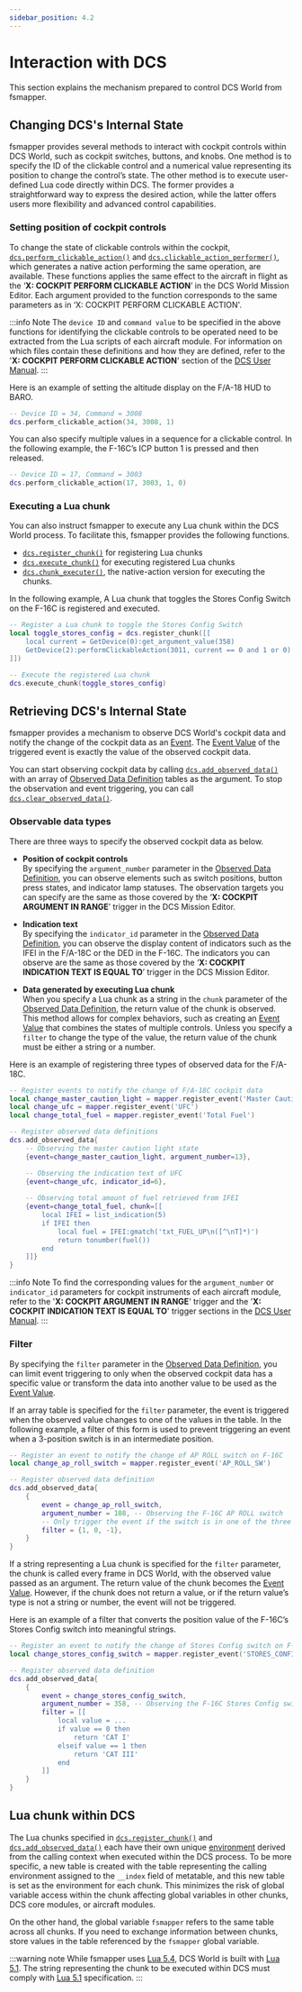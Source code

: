 ```yaml
---
sidebar_position: 4.2
---
```


# Interaction with DCS
This section explains the mechanism prepared to control DCS World from fsmapper.

## Changing DCS's Internal State
fsmapper provides several methods to interact with cockpit controls within DCS World, such as cockpit switches, buttons, and knobs.
One method is to specify the ID of the clickable control and a numerical value representing its position to change the control’s state. The other method is to execute user-defined Lua code directly within DCS. The former provides a straightforward way to express the desired action, while the latter offers users more flexibility and advanced control capabilities.

### Setting position of cockpit controls
To change the state of clickable controls within the cockpit, [`dcs.perform_clickable_action()`](/libs/dcs/dcs_perform_clickable_action) and [`dcs.clickable_action_performer()`](/libs/dcs/dcs_clickable_action_performer), which generates a native action performing the same operation, are available.
These functions applies the same effect to the aircraft in flight as the ‘**X: COCKPIT PERFORM CLICKABLE ACTION**’ in the DCS World Mission Editor. Each argument provided to the function corresponds to the same parameters as in ‘X: COCKPIT PERFORM CLICKABLE ACTION'. 

:::info Note
The `device ID` and `command value` to be specified in the above functions for identifying the clickable controls to be operated need to be extracted from the Lua scripts of each aircraft module. For information on which files contain these definitions and how they are defined, refer to the '**X: COCKPIT PERFORM CLICKABLE ACTION**' section of the [DCS User Manual](https://www.digitalcombatsimulator.com/en/downloads/documentation/dcs-user_manual_en/).
:::

Here is an example of setting the altitude display on the F/A-18 HUD to BARO.

```lua
-- Device ID = 34, Command = 3008
dcs.perform_clickable_action(34, 3008, 1)
```

You can also specify multiple values in a sequence for a clickable control. In the following example, the F-16C’s ICP button 1 is pressed and then released.

```lua
-- Device ID = 17, Command = 3003
dcs.perform_clickable_action(17, 3003, 1, 0)
```

### Executing a Lua chunk
You can also instruct fsmapper to execute any Lua chunk within the DCS World process. To facilitate this, fsmapper provides the following functions.

- [`dcs.register_chunk()`](/libs/dcs/dcs_register_chunk) for registering Lua chunks
- [`dcs.execute_chunk()`](/libs/dcs/dcs_execute_chunk) for executing registered Lua chunks
- [`dcs.chunk_executer()`](/libs/dcs/dcs_chunk_executer), the native-action version for executing the chunks.

In the following example, A Lua chunk that toggles the Stores Config Switch on the F-16C is registered and executed.

```lua
-- Register a Lua chunk to toggle the Stores Config Switch
local toggle_stores_config = dcs.register_chunk([[
    local current = GetDevice(0):get_argument_value(358)
    GetDevice(2):performClickableAction(3011, current == 0 and 1 or 0)
]])

-- Execute the registered Lua chunk
dcs.execute_chunk(toggle_stores_config)
```

## Retrieving DCS's Internal State

fsmapper provides a mechanism to observe DCS World's cockpit data and notify the change of the cockpit data as an [Event](/guide/event-action-mapping). The [Event Value](/guide/event-action-mapping#event) of the triggered event is exactly the value of the observed cockpit data.

You can start observing cockpit data by calling [`dcs.add_observed_data()`](/libs/dcs/dcs_add_observed_data) with an array of [Observed Data Definition](/libs/dcs/dcs_add_observed_data#observed-data-definition) tables as the argument. To stop the observation and event triggering, you can call [`dcs.clear_observed_data()`](/libs/dcs/dcs_clear_observed_data).

### Observable data types
There are three ways to specify the observed cockpit data as below.

- **Position of cockpit controls**<br/>
    By specifying the `argument_number` parameter in the [Observed Data Definition](/libs/dcs/dcs_add_observed_data#observed-data-definition), you can observe elements such as switch positions, button press states, and indicator lamp statuses. The observation targets you can specify are the same as those covered by the ‘**X: COCKPIT ARGUMENT IN RANGE**’ trigger in the DCS Mission Editor.

- **Indication text**<br/>
    By specifying the `indicator_id` parameter in the [Observed Data Definition](/libs/dcs/dcs_add_observed_data#observed-data-definition), you can observe the display content of indicators such as the IFEI in the F/A-18C or the DED in the F-16C. The indicators you can observe are the same as those covered by the ‘**X: COCKPIT INDICATION TEXT IS EQUAL TO**’ trigger in the DCS Mission Editor.

- **Data generated by executing Lua chunk**<br/>
    When you specify a Lua chunk as a string in the `chunk` parameter of the [Observed Data Definition](/libs/dcs/dcs_add_observed_data#observed-data-definition), the return value of the chunk is observed. This method allows for complex behaviors, such as creating an [Event Value](/guide/event-action-mapping#event) that combines the states of multiple controls.
    Unless you specify a `filter` to change the type of the value, the return value of the chunk must be either a string or a number.

Here is an example of registering three types of observed data for the F/A-18C.

```lua
-- Register events to notify the change of F/A-18C cockpit data
local change_master_caution_light = mapper.register_event('Master Caution Light')
local change_ufc = mapper.register_event('UFC')
local change_total_fuel = mapper.register_event('Total Fuel')

-- Register observed data definitions
dcs.add_observed_data{
    -- Observing the master caution light state
    {event=change_master_caution_light, argument_number=13},

    -- Observing the indication text of UFC
    {event=change_ufc, indicator_id=6},
    
    -- Observing total amount of fuel retrieved from IFEI
    {event=change_total_fuel, chunk=[[
        local IFEI = list_indication(5)
        if IFEI then
            local fuel = IFEI:gmatch('txt_FUEL_UP\n([^\nT]*)')
            return tonumber(fuel())
        end
    ]]}
}
```

:::info Note
To find the corresponding values for the `argument_number` or `indicator_id` parameters for cockpit instruments of each aircraft module, 
refer to the '**X: COCKPIT ARGUMENT IN RANGE**' trigger and the '**X: COCKPIT INDICATION TEXT IS EQUAL TO**' trigger sections in the [DCS User Manual](https://www.digitalcombatsimulator.com/en/downloads/documentation/dcs-user_manual_en/).
:::


### Filter
By specifying the `filter` parameter in the [Observed Data Definition](/libs/dcs/dcs_add_observed_data#observed-data-definition), you can limit event triggering to only when the observed cockpit data has a specific value or transform the data into another value to be used as the [Event Value](/guide/event-action-mapping#event).

If an array table is specified for the `filter` parameter, the event is triggered when the observed value changes to one of the values in the table. 
In the following example, a filter of this form is used to prevent triggering an event when a 3-position switch is in an intermediate position.

```lua
-- Register an event to notify the change of AP ROLL switch on F-16C
local change_ap_roll_switch = mapper.register_event('AP_ROLL_SW')

-- Register observed data definition
dcs.add_observed_data{
    {
        event = change_ap_roll_switch,
        argument_number = 108, -- Observing the F-16C AP ROLL switch
        -- Only trigger the event if the switch is in one of the three stable positions
        filter = {1, 0, -1},
    }
}
```

If a string representing a Lua chunk is specified for the `filter` parameter, the chunk is called every frame in DCS World, with the observed value passed as an argument.
The return value of the chunk becomes the [Event Value](/guide/event-action-mapping#event).
However, if the chunk does not return a value, or if the return value’s type is not a string or number, the event will not be triggered.

Here is an example of a filter that converts the position value of the F-16C’s Stores Config switch into meaningful strings.

```lua
-- Register an event to notify the change of Stores Config switch on F-16C
local change_stores_config_switch = mapper.register_event('STORES_CONFIG_SW')

-- Register observed data definition
dcs.add_observed_data{
    {
        event = change_stores_config_switch,
        argument_number = 358, -- Observing the F-16C Stores Config switch
        filter = [[
            local value = ...
            if value == 0 then
                return 'CAT I'
            elseif value == 1 then
                return 'CAT III'
            end
        ]]
    }
}
```

## Lua chunk within DCS
The Lua chunks specified in [`dcs.register_chunk()`](/libs/dcs/dcs_register_chunk) and [`dcs.add_observed_data()`](/libs/dcs/dcs_add_observed_data) each have their own unique [environment](https://www.lua.org/manual/5.1/manual.html#2.9) derived from the calling context when executed within the DCS process.
To be more specific, a new table is created with the table representing the calling environment assigned to the `__index` field of metatable, and this new table is set as the environment for each chunk.
This minimizes the risk of global variable access within the chunk affecting global variables in other chunks, DCS core modules, or aircraft modules.

On the other hand, the global variable `fsmapper` refers to the same table across all chunks. 
If you need to exchange information between chunks, store values in the table referenced by the `fsmapper` global variable.

:::warning note
While fsmapper uses [Lua 5.4](https://www.lua.org/manual/5.4/manual.html), DCS World is built with [Lua 5.1](https://www.lua.org/manual/5.1/manual.html). The string representing the chunk to be executed within DCS must comply with [Lua 5.1](https://www.lua.org/manual/5.1/manual.html) specification.
:::
